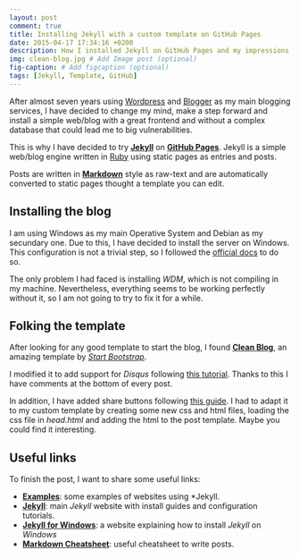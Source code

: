 ```yaml
---
layout: post
comment: true
title: Installing Jekyll with a custom template on GitHub Pages
date: 2015-04-17 17:34:16 +0200
description: How I installed Jekyll on GitHub Pages and my impressions
img: clean-blog.jpg # Add Image post (optional)
fig-caption: # Add figcaption (optional)
tags: [Jekyll, Template, GitHub]
---
```


After almost seven years using [Wordpress][wordpress-url] and [Blogger][blogger-url] as my main blogging services, I have decided to change my mind, make a step forward and install a simple web/blog with a great frontend and without a complex database that could lead me to big vulnerabilities.

This is why I have decided to try **[Jekyll][jekyll-url]** on **[GitHub Pages][github-pages-url]**. Jekyll is a simple web/blog engine written in [Ruby][ruby-url] using static pages as entries and posts.

Posts are written in **[Markdown][markdown-url]** style as raw-text and are automatically converted to static pages thought a template you can edit.

## Installing the blog

I am using Windows as my main Operative System and Debian as my secundary one. Due to this, I have decided to install the server on Windows. This configuration is not a trivial step, so I followed the [official docs][official-docs-url] to do so.

The only problem I had faced is installing *WDM*, which is not compiling in my machine. Nevertheless, everything seems to be working perfectly without it, so I am not going to try to fix it for a while.

## Folking the template

After looking for any good template to start the blog, I found **[Clean Blog][clean-url]**, an amazing template by *[Start Bootstrap][start-url]*.

I modified it to add support for *Disqus* following [this tutorial][disqus-url]. Thanks to this I have comments at the bottom of every post.

In addition, I have added share buttons following [this guide][share-url]. I had to adapt it to my custom template by creating some new css and html files, loading the css file in *head.html* and adding the html to the post template. Maybe you could find it interesting.

## Useful links

To finish the post, I want to share some useful links:

* **[Examples][examples-url]**: some examples of websites using *Jekyll.
* **[Jekyll][jekyll-url]**: main *Jekyll* website with install guides and configuration tutorials.
* **[Jekyll for Windows][official-docs-url]**: a website explaining how to install *Jekyll* on *Windows*
* **[Markdown Cheatsheet][markdown-cheatsheet-url]**: useful cheatsheet to write posts.


[wordpress-url]: https://www.wordpress.com/
[blogger-url]: https://www.blogger.com/
[jekyll-url]: http://jekyllrb.com/
[github-pages-url]: https://pages.github.com/
[ruby-url]: https://www.ruby-lang.org
[markdown-url]: http://daringfireball.net/projects/markdown/
[official-docs-url]: http://jekyll-windows.juthilo.com/
[clean-url]: http://startbootstrap.com/template-overviews/clean-blog/
[start-url]: http://startbootstrap.com/
[examples-url]: https://github.com/jekyll/jekyll/wiki/Sites
[markdown-cheatsheet-url]: https://github.com/adam-p/markdown-here/wiki/Markdown-Cheatsheet
[disqus-url]: https://help.disqus.com/installation/jekyll-installation-instructions
[share-url]: http://codingtips.kanishkkunal.in/share-buttons-jekyll/